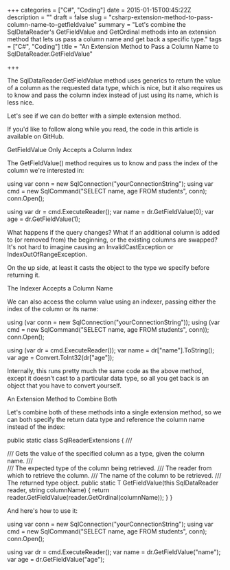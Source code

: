 +++
categories = ["C#", "Coding"]
date = 2015-01-15T00:45:22Z
description = ""
draft = false
slug = "csharp-extension-method-to-pass-column-name-to-getfieldvalue"
summary = "Let's combine the SqlDataReader's GetFieldValue and GetOrdinal methods into an extension method that lets us pass a column name and get back a specific type."
tags = ["C#", "Coding"]
title = "An Extension Method to Pass a Column Name to SqlDataReader.GetFieldValue"

+++


The SqlDataReader.GetFieldValue method uses generics to return the value of a column as the requested data type, which is nice, but it also requires us to know and pass the column index instead of just using its name, which is less nice.

Let's see if we can do better with a simple extension method.



If you'd like to follow along while you read, the code in this article is available on GitHub.




GetFieldValue Only Accepts a Column Index

The GetFieldValue<T>() method requires us to know and pass the index of the column we're interested in:

using var conn = new SqlConnection("yourConnectionString");
using var cmd = new SqlCommand("SELECT name, age FROM students", conn);
conn.Open();

using var dr = cmd.ExecuteReader();
var name = dr.GetFieldValue<string>(0);
var age = dr.GetFieldValue<int>(1);

What happens if the query changes? What if an additional column is added to (or removed from) the beginning, or the existing columns are swapped? It's not hard to imagine causing an InvalidCastException or IndexOutOfRangeException.

On the up side, at least it casts the object to the type we specify before returning it.


The Indexer Accepts a Column Name

We can also access the column value using an indexer, passing either the index of the column or its name:

using (var conn = new SqlConnection("yourConnectionString"));
using (var cmd = new SqlCommand("SELECT name, age FROM students", conn));
conn.Open();

using (var dr = cmd.ExecuteReader());
var name = dr["name"].ToString();
var age = Convert.ToInt32(dr["age"]);

Internally, this runs pretty much the same code as the above method, except it doesn’t cast to a particular data type, so all you get back is an object that you have to convert yourself.


An Extension Method to Combine Both

Let's combine both of these methods into a single extension method, so we can both specify the return data type and reference the column name instead of the index:

public static class SqlReaderExtensions
{
    /// <summary>
    /// Gets the value of the specified column as a type, given the column name.
    /// </summary>
    /// <typeparam name="T">The expected type of the column being retrieved.</typeparam>
    /// <param name="reader">The reader from which to retrieve the column.</param>
    /// <param name="columnName">The name of the column to be retrieved.</param>
    /// <returns>The returned type object.</returns>
    public static T GetFieldValue<T>(this SqlDataReader reader, string columnName)
    {
        return reader.GetFieldValue<T>(reader.GetOrdinal(columnName));
    }
}

And here's how to use it:

using var conn = new SqlConnection("yourConnectionString");
using var cmd = new SqlCommand("SELECT name, age FROM students", conn);
conn.Open();

using var dr = cmd.ExecuteReader();
var name = dr.GetFieldValue<string>("name");
var age = dr.GetFieldValue<int>("age");